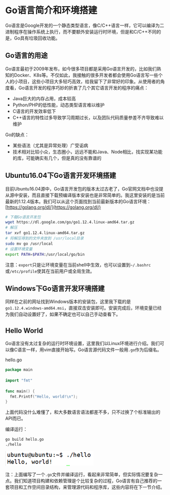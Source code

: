 # Go语言简介和环境搭建

Go语言是Google开发的一个静态类型语言，像C/C++语言一样，它可以编译为二进制程序在操作系统上执行，而不要额外安装运行时环境，但是和C/C++不同的是，Go具有垃圾回收功能。

## Go语言的用途

Go语言最初于2009年发布，如今很多项目都是采用Go语言开发的，比如我们熟知的Docker、K8s等。不仅如此，我接触的很多开发者都会使用Go语言写一些个人的小项目，这些小项目大多轻巧高效，给我留下了非常好的印象。从使用者的角度看，Go语言开发的程序巧妙的折衷了几个其它语言开发的程序的痛点：

* Java巨大的内存占用，成本较高
* Python/PHP的低性能，动态类型语言难以维护
* C语言的开发效率低下
* C++语言的特性过多导致学习周期过长，以及团队代码质量参差不齐导致难以维护

Go的缺点：

* 某些语法（尤其是异常处理）广受诟病
* 技术相对比较小众，生态圈小，远远不能和Java、Node相比，找实现某功能的库，可能确实有几个，但是真的没有靠谱的

## Ubuntu16.04下Go语言开发环境搭建

目前Ubuntu16.04源中，Go语言开发包的版本太过古老了，Go官网文档中也没提从源中安装，而且直接下载预编译版本安装也是非常简单的。我这里安装的是当前最新的1.12.4版本。我们可以从这个页面找到当前最新版本的Go语言环境：[https://golang.org/dl/](https://golang.org/dl/)

```bash
# 下载Go语言开发包
wget https://dl.google.com/go/go1.12.4.linux-amd64.tar.gz
# 解压
tar xvf go1.12.4.linux-amd64.tar.gz
# 将解压得到的文件夹放到 /usr/local目录
sudo mv go /usr/local
# 设置环境变量
export PATH=$PATH:/usr/local/go/bin
```

注意：`export`只是让环境变量在当前shell中生效，也可以设置到`~/.bashrc`或`/etc/profile`使其在当前用户或全局生效。

## Windows下Go语言开发环境搭建

同样在之前的网址找到Windows版本的安装包，这里我下载的是`go1.12.4.windows-amd64.msi`，直接双击安装即可。安装完成后，环境变量已经为我们自动设置好了，如果不确定也可以自己手动查看下。

## Hello World

Go语言没有太过复杂的运行时环境设置，这里我们以Linux环境进行介绍。我们可以像C语言一样，用vim直接开始写。Go语言源代码文件一般用`.go`作为后缀名。

hello.go
```go
package main

import "fmt"

func main() {
  fmt.Printf("Hello, world!\n");
}
```

上面代码没什么难懂了，和大多数语言语法都差不多，只不过换了个标准输出的API而已。

编译运行：
```
go build hello.go
./hello
```

![](res/1.png)

注：上面编写了一个`.go`文件并编译运行，看起来非常简单，但实际情况要复杂一点。我们知道项目构建和依赖管理是个比较复杂的过程，Go语言有自己推荐的一套项目和工作空间目录结构，来管理源代码和程序库，这些内容将在下一节介绍。
